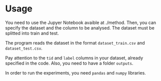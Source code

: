 # Usage

You need to use the Jupyer Notebook avaible at ./method. Then, you can specify the dataset and the column to be analysed. 
The dataset must be splitted into train and test. 

The program reads the dataset in the format `dataset_train.csv` and `dataset_test.csv`. 

Pay attention to the `tid` and `label` columns in your dataset, already specified in the code. 
Also, you need to have a folder `outputs`.

In order to run the experiments, you need `pandas` and `numpy` libraries.
